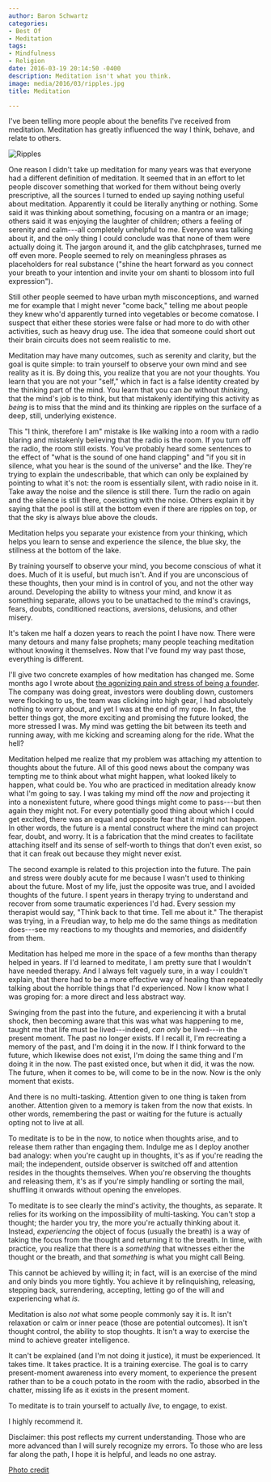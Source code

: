 ```yaml
---
author: Baron Schwartz
categories:
- Best Of
- Meditation
tags:
- Mindfulness
- Religion
date: 2016-03-19 20:14:50 -0400
description: Meditation isn't what you think.
image: media/2016/03/ripples.jpg
title: Meditation

---
```

I've been telling more people about the benefits I've received from
meditation. Meditation has greatly influenced the way I think, behave, and
relate to others.

![Ripples](/media/2016/03/ripples.jpg)

<!--more-->

One reason I didn't take up meditation for many years was that everyone had a
different definition of meditation. It seemed that in an effort to let people
discover something that worked for them without being overly prescriptive, all
the sources I turned to ended up saying nothing useful about meditation.
Apparently it could be literally anything or nothing. Some said it was thinking
about something, focusing on a mantra or an image; others said it was enjoying
the laughter of children; others a feeling of serenity and calm---all completely
unhelpful to me. Everyone was talking about it, and the only thing I could
conclude was that none of them were actually doing it. The jargon around it, and
the glib catchphrases, turned me off even more. People seemed to rely on
meaningless phrases  as placeholders for real substance ("shine the heart
forward as you connect your breath to your intention and invite your om shanti
to blossom into full expression").

Still other people seemed to have urban myth misconceptions, and warned me for
example that I might never "come back," telling me about people they knew who'd
apparently turned into vegetables or become comatose. I suspect that either
these stories were false or had more to do with other activities, such as heavy
drug use. The idea that someone could short out their brain circuits does not
seem realistic to me.

Meditation may have many outcomes, such as serenity and clarity, but the goal is
quite simple: to train yourself to observe your own mind and see
reality as it is. By doing this, you realize that you are not your thoughts. You
learn that you are not your "self," which in fact is a false identity created by
the thinking part of the mind. You learn that you can *be* without *thinking*,
that the mind's job is to think, but that mistakenly identifying this activity
as *being* is to miss that the mind and its thinking are ripples on the surface
of a deep, still, underlying existence.

This "I think, therefore I am" mistake is like walking into a room with a
radio blaring and mistakenly believing that the radio is the room. If
you turn off the radio, the room still exists. You've probably heard some
sentences to the effect of "what is the sound of one hand clapping" and "if you
sit in silence, what you hear is the sound of the universe" and the like.
They're trying to explain the undescribable, that which can only be explained by
pointing to what it's not: the room is essentially silent, with radio noise
in it. Take away the noise and the silence is still there. Turn the radio
on again and the silence is still there, coexisting with the noise. Others
explain it by saying that the pool is still at the bottom even if there are
ripples on top, or that the sky is always blue above the clouds.

Meditation helps you separate your existence from your thinking, which helps you
learn to sense and experience the silence, the blue sky, the stillness at the
bottom of the lake.

By training yourself to observe your mind, you become conscious of what it does.
Much of it is useful, but much isn't. And if you are unconscious of these
thoughts, then your mind is in control of you, and not the other way around.
Developing the ability to witness your mind, and know it as something separate,
allows you to be unattached to the mind's cravings, fears, doubts, conditioned
reactions, aversions, delusions, and other misery.

It's taken me half a dozen years to reach the point I have now. There were many
detours and many false prophets; many people teaching meditation without knowing
it themselves. Now that I've found my way past those, everything is different.

I'll give two concrete examples of how meditation has changed me. Some months
ago I wrote about [the agonizing pain and stress of being a
founder](/blog/2015/11/10/what-its-like/). The company was doing great,
investors were doubling down, customers were flocking to us, the team was
clicking into high gear, I had absolutely nothing to worry about, and yet I was
at the end of my rope. In fact, the better things got, the more exciting and
promising the future looked, the more stressed I was. My mind was getting the
bit between its teeth and running away, with me kicking and screaming along for
the ride. What the hell?

Meditation helped me realize that my problem was attaching my attention to
thoughts about the future. All of this good news about the company was tempting
me to think about what might happen, what looked likely to happen, what could
be. You who are practiced in meditation already know what I'm going to say. I
was taking my mind off the *now* and projecting it into a nonexistent future,
where good things might come to pass---but then again they might not. For every
potentially good thing about which I could get excited, there was an equal and
opposite fear that it might not happen. In other words, the future is a mental
construct where the mind can project fear, doubt, and worry. It is a fabrication
that the mind creates to facilitate attaching itself and its sense of self-worth
to things that don't even exist, so that it can freak out because they might
never exist.

The second example is related to this projection into the future.  The pain and
stress were doubly acute for me because I wasn't used to thinking about the
future. Most of my life, just the opposite was true, and I avoided thoughts of
the future. I spent years in therapy trying to understand and recover from some
traumatic experiences I'd had. Every session my therapist would say, "Think back
to that time. Tell me about it." The therapist was trying, in a Freudian way, to
help me do the same things as meditation does---see my reactions to my thoughts
and memories, and disidentify from them.

Meditation has helped me more in the space of a few months than therapy helped
in years. If I'd learned to meditate, I am pretty sure that I wouldn't
have needed therapy. And I always felt vaguely sure, in a way I couldn't
explain, that there had to be a more effective way of healing than repeatedly
talking about the horrible things that I'd experienced. Now I know what I was
groping for: a more direct and less abstract way.

Swinging from the past into the future, and experiencing it with a brutal shock,
then becoming aware that this was what was happening to me, taught me that life
must be lived---indeed, *can only* be lived---in the present moment. The past no
longer exists. If I recall it, I'm recreating a memory of the past, and I'm
doing it in the now. If I think forward to the future, which likewise does not
exist, I'm doing the same thing and I'm doing it in the now. The past existed
once, but when it did, it was the now. The future, when it comes to be, will
come to be in the now. Now is the only moment that exists.

And there is no multi-tasking. Attention given to one thing is taken from
another. Attention given to a memory is taken from the now that exists. In other
words, remembering the past or waiting for the future is actually opting not to
live at all.

To meditate is to be in the now, to notice when thoughts arise, and to release
them rather than engaging them. Indulge me as I deploy another bad analogy: when
you're caught up in thoughts, it's as if you're reading the mail; the
independent, outside observer is switched off and attention resides in the
thoughts themselves. When you're observing the thoughts and releasing them, it's
as if you're simply handling or sorting the mail, shuffling it onwards without
opening the envelopes.

To meditate is to see clearly the mind's activity, the
thoughts, as separate.  It relies for its working on the impossibility of
multi-tasking. You can't stop a thought; the harder you try, the more you're
actually thinking about it. Instead, *experiencing* the object of focus (usually
the breath) is a way of taking the focus from the thought and returning it to
the breath. In time, with practice, you realize that there is a *something* that
witnesses either the thought or the breath, and that *something* is what you
might call Being.

This cannot be achieved by willing it; in fact, will is an exercise of the mind
and only binds you more tightly. You achieve it by relinquishing, releasing,
stepping back, surrendering, accepting, letting go of the will and experiencing
what *is*.

Meditation is also *not* what some people commonly say it is. It isn't
relaxation or calm or inner peace (those are potential outcomes). It isn't
thought control, the ability to stop thoughts. It isn't a way to exercise the
mind to achieve greater intelligence.

It can't be explained (and I'm not doing it justice), it must be experienced. It
takes time. It takes practice.  It is a training exercise. The goal is to carry
present-moment awareness into every moment, to experience the present rather
than to be a couch potato in the room with the radio, absorbed in the
chatter, missing life as it exists in the present moment.

To meditate is to train yourself to actually *live*, to engage, to exist.

I highly recommend it.

Disclaimer: this post reflects my current understanding. Those who are more
advanced than I will surely recognize my errors. To those who are less far along
the path, I hope it is helpful, and leads no one astray.

[Photo credit](https://www.flickr.com/photos/aftab/3764032010/)
